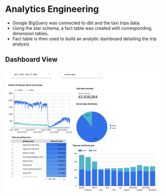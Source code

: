 # Analytics Engineering

- Google BigQuery was connected to dbt and the taxi trips data.
- Using the star schema, a fact table was created with corresponding dimension tables.
- Fact table is then used to build an analytic dashboard detailing the trip analysis

## Dashboard View

![Dashboard Screenshot](./images/dashboard_sample.png)

